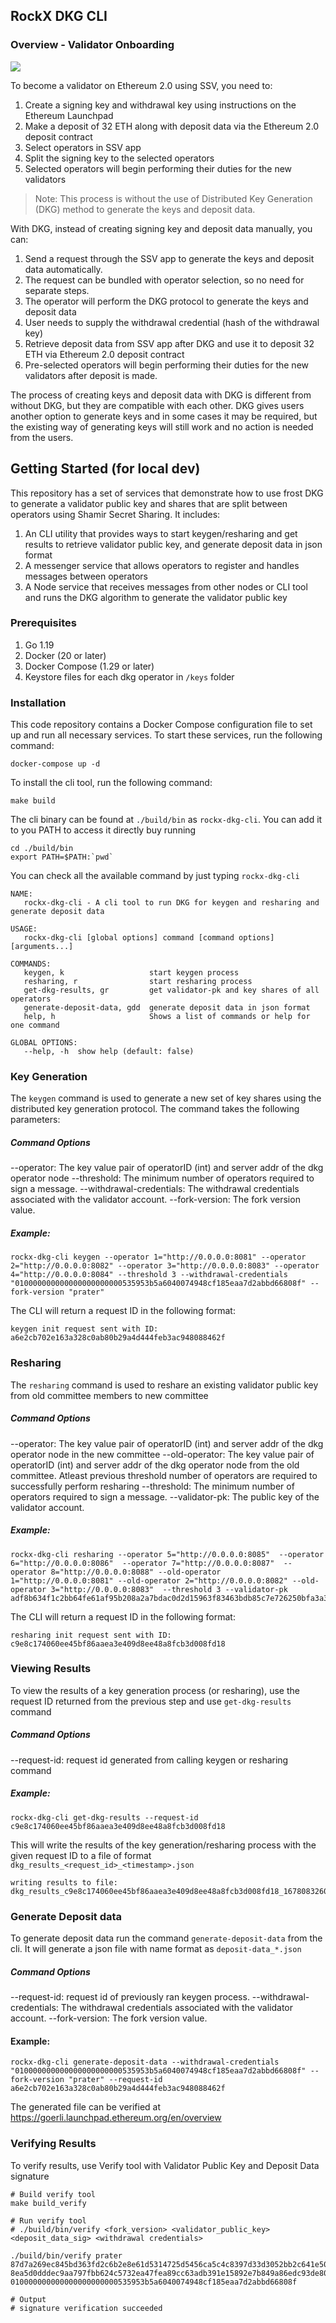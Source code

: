 ## RockX DKG CLI

### Overview - Validator Onboarding
![](/validator_onboarding.png)

To become a validator on Ethereum 2.0 using SSV, you need to:

1. Create a signing key and withdrawal key using instructions on the Ethereum Launchpad
2. Make a deposit of 32 ETH along with deposit data via the Ethereum 2.0 deposit contract
3. Select operators in SSV app
4. Split the signing key to the selected operators
5. Selected operators will begin performing their duties for the new validators

> Note: This process is without the use of Distributed Key Generation (DKG) method to generate the keys and deposit data.

With DKG, instead of creating signing key and deposit data manually, you can:

1. Send a request through the SSV app to generate the keys and deposit data automatically.
2. The request can be bundled with operator selection, so no need for separate steps.
3. The operator will perform the DKG protocol to generate the keys and deposit data
4. User needs to supply the withdrawal credential (hash of the withdrawal key)
5. Retrieve deposit data from SSV app after DKG and use it to deposit 32 ETH via Ethereum 2.0 deposit contract
6. Pre-selected operators will begin performing their duties for the new validators after deposit is made.

The process of creating keys and deposit data with DKG is different from without DKG, but they are compatible with each other. DKG gives users another option to generate keys and in some cases it may be required, but the existing way of generating keys will still work and no action is needed from the users.

## Getting Started (for local dev)

This repository has a set of services that demonstrate how to use frost DKG to generate a validator public key and shares that are split between operators using Shamir Secret Sharing.
It includes:

1. An CLI utility that provides ways to start keygen/resharing and get results to retrieve validator public key, and generate deposit data in json format
2. A messenger service that allows operators to register and handles messages between operators
3. A Node service that receives messages from other nodes or CLI tool and runs the DKG algorithm to generate the validator public key

### Prerequisites
1. Go 1.19
2. Docker (20 or later)
3. Docker Compose (1.29 or later)
4. Keystore files for each dkg operator in `/keys` folder

### Installation
This code repository contains a Docker Compose configuration file to set up and run all necessary services. To start these services, run the following command:

```
docker-compose up -d
```

To install the cli tool, run the following command:
```shell
make build
```

The cli binary can be found at `./build/bin` as `rockx-dkg-cli`. You can add it to you PATH to access it directly buy running

```
cd ./build/bin
export PATH=$PATH:`pwd`
```

You can check all the available command by just typing `rockx-dkg-cli`
```
NAME:
   rockx-dkg-cli - A cli tool to run DKG for keygen and resharing and generate deposit data

USAGE:
   rockx-dkg-cli [global options] command [command options] [arguments...]

COMMANDS:
   keygen, k                   start keygen process
   resharing, r                start resharing process
   get-dkg-results, gr         get validator-pk and key shares of all operators
   generate-deposit-data, gdd  generate deposit data in json format
   help, h                     Shows a list of commands or help for one command

GLOBAL OPTIONS:
   --help, -h  show help (default: false)
```

### Key Generation
The `keygen` command is used to generate a new set of key shares using the distributed key generation protocol. The command takes the following parameters:

##### Command Options
--operator: The key value pair of operatorID (int) and server addr of the dkg operator node 
--threshold: The minimum number of operators required to sign a message.
--withdrawal-credentials: The withdrawal credentials associated with the validator account.
--fork-version: The fork version value.

##### Example:
```
rockx-dkg-cli keygen --operator 1="http://0.0.0.0:8081" --operator 2="http://0.0.0.0:8082" --operator 3="http://0.0.0.0:8083" --operator 4="http://0.0.0.0:8084" --threshold 3 --withdrawal-credentials "010000000000000000000000535953b5a6040074948cf185eaa7d2abbd66808f" --fork-version "prater"
```

The CLI will return a request ID in the following format:
```
keygen init request sent with ID: a6e2cb702e163a328c0ab80b29a4d444feb3ac948088462f
```

### Resharing
The `resharing` command is used to reshare an existing validator public key from old committee members to new committee

##### Command Options
--operator: The key value pair of operatorID (int) and server addr of the dkg operator node in the new committee
--old-operator: The key value pair of operatorID (int) and server addr of the dkg operator node from the old committee. Atleast previous threshold number of operators are required to successfully perform resharing
--threshold: The minimum number of operators required to sign a message.
--validator-pk: The public key of the validator account.

##### Example:
```
rockx-dkg-cli resharing --operator 5="http://0.0.0.0:8085"  --operator 6="http://0.0.0.0:8086"  --operator 7="http://0.0.0.0:8087"  --operator 8="http://0.0.0.0:8088" --old-operator 1="http://0.0.0.0:8081" --old-operator 2="http://0.0.0.0:8082" --old-operator 3="http://0.0.0.0:8083"  --threshold 3 --validator-pk adf8b634f1c2bb64fe61af95b208a2a7bdac0d2d15963f83463bdb85c7e726250bfa3a390bf01edfc0700d61f4bee579
```
The CLI will return a request ID in the following format:

```
resharing init request sent with ID: c9e8c174060ee45bf86aaea3e409d8ee48a8fcb3d008fd18
```

### Viewing Results
To view the results of a key generation process (or resharing), use the request ID returned from the previous step and use `get-dkg-results` command

##### Command Options
--request-id: request id generated from calling keygen or resharing command

##### Example:
```
rockx-dkg-cli get-dkg-results --request-id c9e8c174060ee45bf86aaea3e409d8ee48a8fcb3d008fd18
```
This will write the results of the key generation/resharing process with the given request ID to a file of format `dkg_results_<request_id>_<timestamp>.json`

```
writing results to file: dkg_results_c9e8c174060ee45bf86aaea3e409d8ee48a8fcb3d008fd18_1678083260.json
```

### Generate Deposit data
To generate deposit data run the command `generate-deposit-data` from the cli. It will generate a json file with name format as `deposit-data_*.json`

##### Command Options
--request-id: request id of previously ran keygen process.
--withdrawal-credentials: The withdrawal credentials associated with the validator account.
--fork-version: The fork version value.

#### Example:
```
rockx-dkg-cli generate-deposit-data --withdrawal-credentials "010000000000000000000000535953b5a6040074948cf185eaa7d2abbd66808f" --fork-version "prater" --request-id a6e2cb702e163a328c0ab80b29a4d444feb3ac948088462f
```

The generated file can be verified at https://goerli.launchpad.ethereum.org/en/overview

### Verifying Results
To verify results, use Verify tool with Validator Public Key and Deposit Data signature
```
# Build verify tool
make build_verify

# Run verify tool
# ./build/bin/verify <fork_version> <validator_public_key> <deposit_data_sig> <withdrawal credentials>

./build/bin/verify prater 87d7a269ec845bd363fd2c6b2e8e61d5314725d5456ca5c4c8397d33d3052bb2c641e50ee78939f9deed429dff4f48ad 8ea5d0dddec9aa797fbb624c5732ea47fea89cc63adb391e15892e7b849a86edc93de80bace9cc06d85243d92c718fbb0c2cef9a8f5dd61f7af534ff1c211966fa581605410ea5bc13848a52626a612d690d5f8aabc80c0b619be2ef785ed88d 010000000000000000000000535953b5a6040074948cf185eaa7d2abbd66808f

# Output
# signature verification succeeded
```

